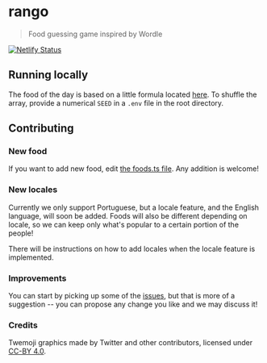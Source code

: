 # rango
> Food guessing game inspired by Wordle

[![Netlify Status](https://api.netlify.com/api/v1/badges/8cef2060-d234-4c5e-b465-802e487370d5/deploy-status)](https://app.netlify.com/sites/cerulean-shortbread-48e3cd/deploys)

## Running locally

The food of the day is based on a little formula located [here](data/services/getWotd.ts). To shuffle the
array, provide a numerical `SEED` in a `.env` file in the root directory.

## Contributing

### New food

If you want to add new food, edit [the foods.ts file](data/foods.ts). Any addition is welcome!

### New locales

Currently we only support Portuguese, but a locale feature, and the English language, will soon be added.
Foods will also be different depending on locale, so we can keep only what's popular to a certain portion
of the people!

There will be instructions on how to add locales when the locale feature is implemented.

### Improvements

You can start by picking up some of the [issues](https://github.com/fizzy-drinks/rango/issues), but
that is more of a suggestion -- you can propose any change you like and we may discuss it!

### Credits

Twemoji graphics made by Twitter and other contributors, licensed under [CC-BY 4.0](https://creativecommons.org/licenses/by/4.0/).
